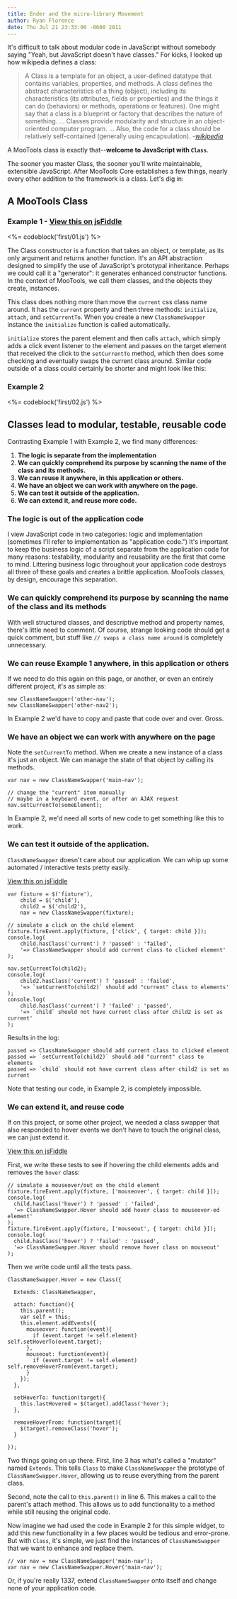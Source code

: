```yaml
--- 
title: Ender and the micro-library Movement
author: Ryan Florence
date: Thu Jul 21 23:33:00 -0600 2011
---
```


It's difficult to talk about modular code in JavaScript without somebody saying "Yeah, but JavaScript doesn't have classes."  For kicks, I looked up how wikipedia defines a class:

> A Class is a template for an object, a user-defined datatype that contains variables, properties, and methods. A class defines the abstract characteristics of a thing (object), including its characteristics (its attributes, fields or properties) and the things it can do (behaviors) or methods, operations or features). One might say that a class is a blueprint or factory that describes the nature of something. ... Classes provide modularity and structure in an object-oriented computer program. ... Also, the code for a class should be relatively self-contained (generally using encapsulation). <cite>-[wikipedia](http://en.wikipedia.org/wiki/Object-oriented_programming#Class)</cite>

A MooTools class is exactly that--__welcome to JavaScript with `Class`__.

The sooner you master Class, the sooner you'll write maintainable, extensible JavaScript.  After MooTools Core establishes a few things, nearly every other addition to the framework is a class.  Let's dig in:

A MooTools Class
----------------

### Example 1 - [View this on jsFiddle](http://jsfiddle.net/rpflorence/YQXNr/)

<%= codeblock('first/01.js') %>

The Class constructor is a function that takes an object, or template, as its only argument and returns another function.  It's an API abstraction designed to simplify the use of JavaScript's prototypal inheritance.  Perhaps we could call it a "generator": it generates enhanced constructor functions.  In the context of MooTools, we call them classes, and the objects they create, instances.

This class does nothing more than move the `current` css class name around. It has the `current` property and then three methods: `initialize`, `attach`, and `setCurrentTo`.  When you create a new `ClassNameSwapper` instance the `initialize` function is called automatically.

`initialize` stores the parent element and then calls `attach`, which simply adds a click event listener to the element and passes on the target element that received the click to the `setCurrentTo` method, which then does some checking and eventually swaps the current class around.  Similar code outside of a class could certainly be shorter and might look like this:

### Example 2

<%= codeblock('first/02.js') %>

Classes lead to modular, testable, reusable code
------------------------------------------------

Contrasting Example 1 with Example 2, we find many differences:

1. **The logic is separate from the implementation**
2. **We can quickly comprehend its purpose by scanning the name of the class and its methods.**
3. **We can reuse it anywhere, in this application or others.**
4. **We have an object we can work with anywhere on the page.**
5. **We can test it outside of the application.**
6. **We can extend it, and reuse more code.**

### The logic is out of the application code

I view JavaScript code in two categories: logic and implementation (sometimes I'll refer to implementation as "application code.")  It's important to keep the business logic of a script separate from the application code for many reasons: testability, modularity and reusability are the first that come to mind.  Littering business logic throughout your application code destroys all three of these goals and creates a brittle application.  MooTools classes, by design, encourage this separation.

### We can quickly comprehend its purpose by scanning the name of the class and its methods

With well structured classes, and descriptive method and property names, there's little need to comment.  Of course, strange looking code should get a quick comment, but stuff like `// swaps a class name around` is completely unnecessary.

### We can reuse Example 1 anywhere, in this application or others

If we need to do this again on this page, or another, or even an entirely different project, it's as simple as:

	new ClassNameSwapper('other-nav');
	new ClassNameSwapper('other-nav2');

In Example 2 we'd have to copy and paste that code over and over.  Gross.

### We have an object we can work with anywhere on the page

Note the `setCurrentTo` method.  When we create a new instance of a class it's just an object. We can manage the state of that object by calling its methods.

	var nav = new ClassNameSwapper('main-nav');
	
	// change the "current" item manually
	// maybe in a keyboard event, or after an AJAX request
	nav.setCurrentTo(someElement);

In Example 2, we'd need all sorts of new code to get something like this to work.

### We can test it outside of the application.

`ClassNameSwapper` doesn't care about our application.  We can whip up some automated / interactive tests pretty easily.  

[View this on jsFiddle](http://jsfiddle.net/rpflorence/tSJpV/)

	var fixture = $('fixture'),
	    child = $('child'),
	    child2 = $('child2'),
	    nav = new ClassNameSwapper(fixture);

	// simulate a click on the child element
	fixture.fireEvent.apply(fixture, ['click', { target: child }]);
	console.log(
	    child.hasClass('current') ? 'passed' : 'failed',
	    '=> ClassNameSwapper should add current class to clicked element'
	);

	nav.setCurrentTo(child2);
	console.log(
	    child2.hasClass('current') ? 'passed' : 'failed',
	    '=> `setCurrentTo(child2)` should add "current" class to elements'
	);
	console.log(
	    child.hasClass('current') ? 'failed' : 'passed',
	    '=> `child` should not have current class after child2 is set as current'
	);

Results in the log:

	passed => ClassNameSwapper should add current class to clicked element
	passed => `setCurrentTo(child2)` should add "current" class to elements
	passed => `child` should not have current class after child2 is set as current

Note that testing our code, in Example 2, is completely impossible.

### We can extend it, and reuse code

If on this project, or some other project, we needed a class swapper that also responded to hover events we don't have to touch the original class, we can just extend it.

[View this on jsFiddle](http://jsfiddle.net/rpflorence/HmNZK/)

First, we write these tests to see if hovering the child elements adds and removes the `hover` class:

	// simulate a mouseover/out on the child element
	fixture.fireEvent.apply(fixture, ['mouseover', { target: child }]);
	console.log(
	  child.hasClass('hover') ? 'passed' : 'failed',
	  '=> ClassNameSwapper.Hover should add hover class to mouseover-ed element'
	);
	fixture.fireEvent.apply(fixture, ['mouseout', { target: child }]);
	console.log(
	  child.hasClass('hover') ? 'failed' : 'passed',
	  '=> ClassNameSwapper.Hover should remove hover class on mouseout'
	);

Then we write code until all the tests pass.

	ClassNameSwapper.Hover = new Class({

	  Extends: ClassNameSwapper,

	  attach: function(){
	    this.parent();
	    var self = this;
	    this.element.addEvents({
	      mouseover: function(event){
	        if (event.target != self.element) self.setHoverTo(event.target);
	      },
	      mouseout: function(event){
	        if (event.target != self.element) self.removeHoverFrom(event.target);
	      }
	    });
	  },

	  setHoverTo: function(target){
	    this.lastHovered = $(target).addClass('hover');
	  },

	  removeHoverFrom: function(target){
	    $(target).removeClass('hover');
	  }

	});

Two things going on up there.  First, line 3 has what's called a "mutator" named `Extends`.  This tells `Class` to make `ClassNameSwapper` the prototype of `ClassNameSwapper.Hover`, allowing us to reuse everything from the parent class.

Second, note the call to `this.parent()` in line 6.  This makes a call to the parent's attach method.  This allows us to add functionality to a method while still reusing the original code.

Now imagine we had used the code in Example 2 for this simple widget, to add this new functionality in a few places would be tedious and error-prone.  But with `Class`, it's simple, we just find the instances of `ClassNameSwapper` that we want to enhance and replace them.

	// var nav = new ClassNameSwapper('main-nav');
	var nav = new ClassNameSwapper.Hover('main-nav');

Or, if you're really 1337, extend `ClassNameSwapper` onto itself and change none of your application code.

